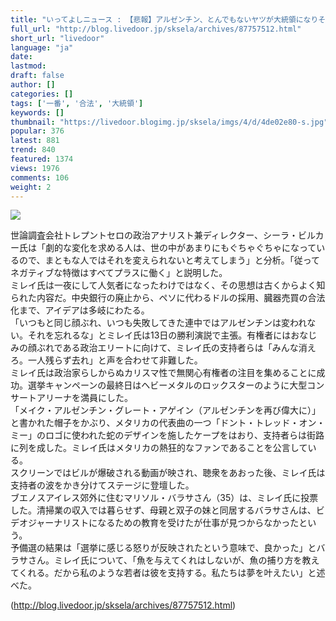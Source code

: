 ```yaml
---
title: "いってよしニュース : 【悲報】アルゼンチン、とんでもないヤツが大統領になりそう。銃所持の合法化が一番マシに見えると話題に"
full_url: "http://blog.livedoor.jp/sksela/archives/87757512.html"
short_url: "livedoor"
language: "ja"
date: 
lastmod: 
draft: false
author: []
categories: []
tags: ['一番', '合法', '大統領']
keywords: []
thumbnail: "https://livedoor.blogimg.jp/sksela/imgs/4/d/4de02e80-s.jpg"
popular: 376
latest: 881
trend: 840
featured: 1374
views: 1976
comments: 106
weight: 2
---
```


![](https://livedoor.blogimg.jp/sksela/imgs/4/d/4de02e80-s.jpg)

<span><p class='t_b'> 世論調査会社トレプントセロの政治アナリスト兼ディレクター、シーラ・ビルカー氏は「劇的な変化を求める人は、世の中があまりにもぐちゃぐちゃになっているので、まともな人ではそれを変えられないと考えてしまう」と分析。「従ってネガティブな特徴はすべてプラスに働く」と説明した。 <br> ミレイ氏は一夜にして人気者になったわけではなく、その思想は古くからよく知られた内容だ。中央銀行の廃止から、ペソに代わるドルの採用、臓器売買の合法化まで、アイデアは多岐にわたる。 <br> 「いつもと同じ顔ぶれ、いつも失敗してきた連中ではアルゼンチンは変われない。それを忘れるな」とミレイ氏は13日の勝利演説で主張。有権者にはおなじみの顔ぶれである政治エリートに向けて、ミレイ氏の支持者らは「みんな消えろ。一人残らず去れ」と声を合わせて非難した。 <br> ミレイ氏は政治家らしからぬカリスマ性で無関心有権者の注目を集めることに成功。選挙キャンペーンの最終日はヘビーメタルのロックスターのように大型コンサートアリーナを満員にした。<br> 「メイク・アルゼンチン・グレート・アゲイン（アルゼンチンを再び偉大に）」と書かれた帽子をかぶり、メタリカの代表曲の一つ「ドント・トレッド・オン・ミー」のロゴに使われた蛇のデザインを施したケープをはおり、支持者らは街路に列を成した。ミレイ氏はメタリカの熱狂的なファンであることを公言している。 <br> スクリーンではビルが爆破される動画が映され、聴衆をあおった後、ミレイ氏は支持者の波をかき分けてステージに登壇した。 <br> ブエノスアイレス郊外に住むマリソル・バラサさん（35）は、ミレイ氏に投票した。清掃業の収入では暮らせず、母親と双子の妹と同居するバラサさんは、ビデオジャーナリストになるための教育を受けたが仕事が見つからなかったという。 <br> 予備選の結果は「選挙に感じる怒りが反映されたという意味で、良かった」とバラサさん。ミレイ氏について、「魚を与えてくれはしないが、魚の捕り方を教えてくれる。だから私のような若者は彼を支持する。私たちは夢を叶えたい」と述べた。</p></span>

(http://blog.livedoor.jp/sksela/archives/87757512.html)
